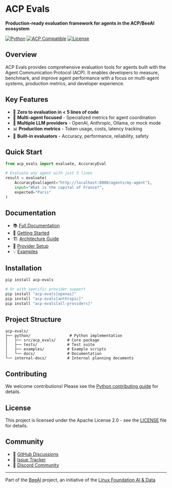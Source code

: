 # ACP Evals

**Production-ready evaluation framework for agents in the ACP/BeeAI ecosystem**

[![Python](https://img.shields.io/badge/Python-3.11+-blue.svg)](https://www.python.org)
[![ACP Compatible](https://img.shields.io/badge/ACP-Compatible-green.svg)](https://agentcommunicationprotocol.dev)
[![License](https://img.shields.io/badge/License-Apache%202.0-blue.svg)](https://opensource.org/licenses/Apache-2.0)

## Overview

ACP Evals provides comprehensive evaluation tools for agents built with the Agent Communication Protocol (ACP). It enables developers to measure, benchmark, and improve agent performance with a focus on multi-agent systems, production metrics, and developer experience.

## Key Features

- 🚀 **Zero to evaluation in < 5 lines of code**
- 🤖 **Multi-agent focused** - Specialized metrics for agent coordination
- 🔌 **Multiple LLM providers** - OpenAI, Anthropic, Ollama, or mock mode
- 📊 **Production metrics** - Token usage, costs, latency tracking
- 🎯 **Built-in evaluators** - Accuracy, performance, reliability, safety

## Quick Start

```python
from acp_evals import evaluate, AccuracyEval

# Evaluate any agent with just 3 lines
result = evaluate(
    AccuracyEval(agent="http://localhost:8000/agents/my-agent"),
    input="What is the capital of France?",
    expected="Paris"
)
```

## Documentation

- 📚 [Full Documentation](./python/README.md)
- 🚀 [Getting Started](./python/docs/setup.md)
- 🏗️ [Architecture Guide](./python/docs/architecture.md)
- 🔧 [Provider Setup](./python/docs/providers.md)
- 💡 [Examples](./python/examples/)

## Installation

```bash
pip install acp-evals

# Or with specific provider support
pip install "acp-evals[openai]"
pip install "acp-evals[anthropic]"
pip install "acp-evals[all-providers]"
```

## Project Structure

```
acp-evals/
├── python/                 # Python implementation
│   ├── src/acp_evals/     # Core package
│   ├── tests/             # Test suite
│   ├── examples/          # Example scripts
│   └── docs/              # Documentation
└── internal-docs/         # Internal planning documents
```

## Contributing

We welcome contributions! Please see the [Python contributing guide](./python/CONTRIBUTING.md) for details.

## License

This project is licensed under the Apache License 2.0 - see the [LICENSE](./LICENSE) file for details.

## Community

- 💬 [GitHub Discussions](https://github.com/i-am-bee/acp-evals/discussions)
- 🐛 [Issue Tracker](https://github.com/i-am-bee/acp-evals/issues)
- 💬 [Discord Community](https://discord.gg/NradeA6ZNF)

---

Part of the [BeeAI](https://github.com/i-am-bee) project, an initiative of the [Linux Foundation AI & Data](https://lfaidata.foundation/)